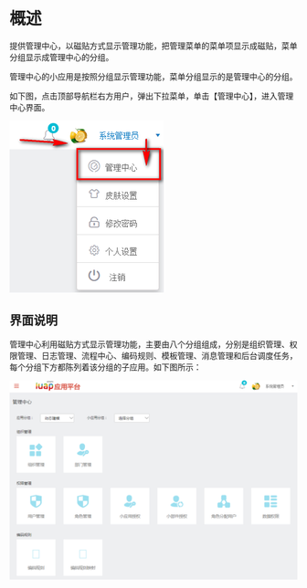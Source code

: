 # 概述

提供管理中心，以磁贴方式显示管理功能，把管理菜单的菜单项显示成磁贴，菜单分组显示成管理中心的分组。

管理中心的小应用是按照分组显示管理功能，菜单分组显示的是管理中心的分组。

如下图，点击顶部导航栏右方用户，弹出下拉菜单，单击【管理中心】，进入管理中心界面。

![](/articles/application/2-/images/image4.png)

## 界面说明

管理中心利用磁贴方式显示管理功能，主要由八个分组组成，分别是组织管理、权限管理、日志管理、流程中心、编码规则、模板管理、消息管理和后台调度任务，每个分组下方都陈列着该分组的子应用。如下图所示：

![](/articles/application/2-/images/image5.png)   


